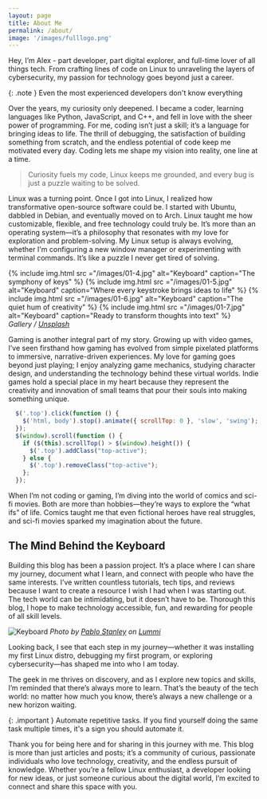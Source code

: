 ```yaml
---
layout: page
title: About Me
permalink: /about/
image: '/images/fulllogo.png'
---
```


Hey, I’m Alex - part developer, part digital explorer, and full-time lover of all things tech. From crafting lines of code on Linux to unraveling the layers of cybersecurity, my passion for technology goes beyond just a career.

{: .note }
Even the most experienced developers don't know everything

Over the years, my curiosity only deepened. I became a coder, learning languages like Python, JavaScript, and C++, and fell in love with the sheer power of programming. For me, coding isn’t just a skill; it’s a language for bringing ideas to life. The thrill of debugging, the satisfaction of building something from scratch, and the endless potential of code keep me motivated every day. Coding lets me shape my vision into reality, one line at a time.

> Curiosity fuels my code, Linux keeps me grounded, and every bug is just a puzzle waiting to be solved.

Linux was a turning point. Once I got into Linux, I realized how transformative open-source software could be. I started with Ubuntu, dabbled in Debian, and eventually moved on to Arch. Linux taught me how customizable, flexible, and free technology could truly be. It’s more than an operating system—it’s a philosophy that resonates with my love for exploration and problem-solving. My Linux setup is always evolving, whether I'm configuring a new window manager or experimenting with terminal commands. It’s like a puzzle I never get tired of solving.

<div class="gallery-box">
  <div class="gallery gallery-columns-2">
    {% include img.html src ="/images/01-4.jpg" alt="Keyboard" caption="The symphony of keys" %}
    {% include img.html src ="/images/01-5.jpg" alt="Keyboard" caption="Where every keystroke brings ideas to life" %}
    {% include img.html src ="/images/01-6.jpg" alt="Keyboard" caption="The quiet hum of creativity" %}
    {% include img.html src ="/images/01-7.jpg" alt="Keyboard" caption="Ready to transform thoughts into text" %}
  </div>
  <em>Gallery / <a href="https://unsplash.com/" target="_blank">Unsplash</a></em>
</div>

Gaming is another integral part of my story. Growing up with video games, I’ve seen firsthand how gaming has evolved from simple pixelated platforms to immersive, narrative-driven experiences. My love for gaming goes beyond just playing; I enjoy analyzing game mechanics, studying character design, and understanding the technology behind these virtual worlds. Indie games hold a special place in my heart because they represent the creativity and innovation of small teams that pour their souls into making something unique.

```js
  $('.top').click(function () {
    $('html, body').stop().animate({ scrollTop: 0 }, 'slow', 'swing');
  });
  $(window).scroll(function () {
    if ($(this).scrollTop() > $(window).height()) {
      $('.top').addClass("top-active");
    } else {
      $('.top').removeClass("top-active");
    };
  });
```

When I’m not coding or gaming, I’m diving into the world of comics and sci-fi movies. Both are more than hobbies—they’re ways to explore the “what ifs” of life. Comics taught me that even fictional heroes have real struggles, and sci-fi movies sparked my imagination about the future.

## The Mind Behind the Keyboard

Building this blog has been a passion project. It’s a place where I can share my journey, document what I learn, and connect with people who have the same interests. I’ve written countless tutorials, tech tips, and reviews because I want to create a resource I wish I had when I was starting out. The tech world can be intimidating, but it doesn’t have to be. Thоrough this blog, I hope to make technology accessible, fun, and rewarding for people of all skill levels.

![Keyboard]({{site.baseurl}}/images/01-3.jpg)
*Photo by [Pablo Stanley](https://www.lummi.ai/photo/contemplative-technicolor-workstation-sonrb) on [Lummi](https://www.lummi.ai/)*

Looking back, I see that each step in my journey—whether it was installing my first Linux distro, debugging my first program, or exploring cybersecurity—has shaped me into who I am today.

The geek in me thrives on discovery, and as I explore new topics and skills, I’m reminded that there’s always more to learn. That’s the beauty of the tech world: no matter how much you know, there’s always a new challenge or a new horizon waiting.

{: .important }
Automate repetitive tasks. If you find yourself doing the same task multiple times, it's a sign you should automate it.

Thank you for being here and for sharing in this journey with me. This blog is more than just articles and posts; it’s a community of curious, passionate individuals who love technology, creativity, and the endless pursuit of knowledge. Whether you’re a fellow Linux enthusiast, a developer looking for new ideas, or just someone curious about the digital world, I’m excited to connect and share this space with you.
